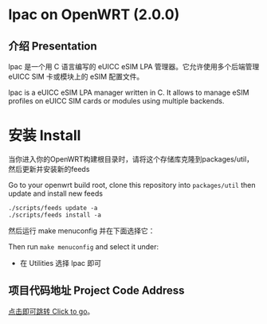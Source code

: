 # lpac on OpenWRT (2.0.0)
## 介绍 Presentation

lpac 是一个用 C 语言编写的 eUICC eSIM LPA 管理器。它允许使用多个后端管理 eUICC SIM 卡或模块上的 eSIM 配置文件。

lpac is a eUICC eSIM LPA manager written in C. It allows to manage eSIM profiles on eUICC SIM cards or modules using multiple backends.

# 安装 Install

当你进入你的OpenWRT构建根目录时，请将这个存储库克隆到packages/util，然后更新并安装新的feeds

Go to your openwrt build root, clone this repository into `packages/util` then update and install new feeds

```
./scripts/feeds update -a
./scripts/feeds install -a
```

然后运行 make menuconfig 并在下面选择它：

Then run `make menuconfig` and select it under:

- 在 Utilities 选择 lpac 即可

## 项目代码地址 Project Code Address
[点击即可跳转 Click to go](https://github.com/estkme-group/lpac)。
